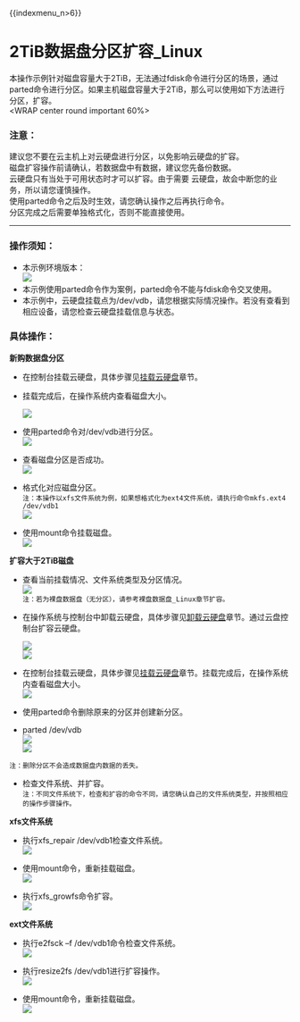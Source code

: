 {{indexmenu_n>6}}

# 2TiB数据盘分区扩容\_Linux

本操作示例针对磁盘容量大于2TiB，无法通过fdisk命令进行分区的场景，通过parted命令进行分区。如果主机磁盘容量大于2TiB，那么可以使用如下方法进行分区，扩容。  
<WRAP center round important 60%>

### 注意：

建议您不要在云主机上对云硬盘进行分区，以免影响云硬盘的扩容。  
磁盘扩容操作前请确认，若数据盘中有数据，建议您先备份数据。  
云硬盘只有当处于可用状态时才可以扩容。由于需要 云硬盘，故会中断您的业务，所以请您谨慎操作。  
使用parted命令之后及时生效，请您确认操作之后再执行命令。  
分区完成之后需要单独格式化，否则不能直接使用。  
</WRAP>

-----

### 操作须知：

  - 本示例环境版本：  
    ![](/images/userguide/extend/cat-2tib.png)  
  - 本示例使用parted命令作为案例，parted命令不能与fdisk命令交叉使用。  
  - 本示例中，云硬盘挂载点为/dev/vdb，请您根据实际情况操作。若没有查看到相应设备，请您检查云硬盘挂载信息与状态。

### 具体操作：

**新购数据盘分区**  

  - 在控制台挂载云硬盘，具体步骤见[挂载云硬盘](https://cms.docs.ucloudadmin.com/storage_cdn/udisk/userguide/mount)章节。  
  - 挂载完成后，在操作系统内查看磁盘大小。  

    ![](/images/userguide/extend/fdisk-2tib.png)  

  - 使用parted命令对/dev/vdb进行分区。  
    ![](/images/userguide/extend/parted-2tib.png) 
    
  - 查看磁盘分区是否成功。  
    ![](/images/userguide/extend/lsblk-2tib.png) 
    
  - 格式化对应磁盘分区。  
    `注：本操作以xfs文件系统为例，如果想格式化为ext4文件系统，请执行命令mkfs.ext4 /dev/vdb1`  
    ![](/images/userguide/extend/mkfs-2tib.png)  
    
  - 使用mount命令挂载磁盘。  
    ![](/images/userguide/extend/mount-2tib-no1.png)  

**扩容大于2TiB磁盘**  

  - 查看当前挂载情况、文件系统类型及分区情况。  
    ![](/images/userguide/extend/df-th-2tib.png)  
    `注：若为裸盘数据盘（无分区），请参考裸盘数据盘_Linux章节扩容。`  



  - 在操作系统与控制台中卸载云硬盘，具体步骤见[卸载云硬盘](https://cms.docs.ucloudadmin.com/storage_cdn/udisk/userguide/umount)章节。通过云盘控制台扩容云硬盘。  
  
    ![](/images/userguide/extend/image-2tib-1.png)  
    ![](/images/userguide/extend/image-2tib-2.png)  
    
  - 在控制台挂载云硬盘，具体步骤见[挂载云硬盘](https://cms.docs.ucloudadmin.com/storage_cdn/udisk/userguide/mount)章节。挂载完成后，在操作系统内查看磁盘大小。  
    ![](/images/userguide/extend/fdisk-2tib-2.png)
    
  - 使用parted命令删除原来的分区并创建新分区。  
  - parted /dev/vdb  
    ![](/images/userguide/extend/unit-2tib.png)  
    ![](/images/userguide/extend/mkpart-2tib.png)  

`注：删除分区不会造成数据盘内数据的丢失。`

  - 检查文件系统、并扩容。  
    `注：不同文件系统下，检查和扩容的命令不同，请您确认自己的文件系统类型，并按照相应的操作步骤操作。`

**xfs文件系统**  

  - 执行xfs\_repair /dev/vdb1检查文件系统。  
    ![](/images/userguide/extend/xfs_repair-2tib.png)  
    
  - 使用mount命令，重新挂载磁盘。  
    ![](/images/userguide/extend/mount-2tib-2.png)  
    
  - 执行xfs\_growfs命令扩容。  
    ![](/images/userguide/extend/xfs_growfs-2tib.png)  

**ext文件系统**  

  - 执行e2fsck –f /dev/vdb1命令检查文件系统。  
    ![](/images/userguide/extend/e2fsck-2tib-2.png)  
    
  - 执行resize2fs /dev/vdb1进行扩容操作。  
    ![](/images/userguide/extend/resize2fs-2tib-2.png)  
    
  - 使用mount命令，重新挂载磁盘。  
    ![](/images/userguide/extend/mount-2tib-3.png)
